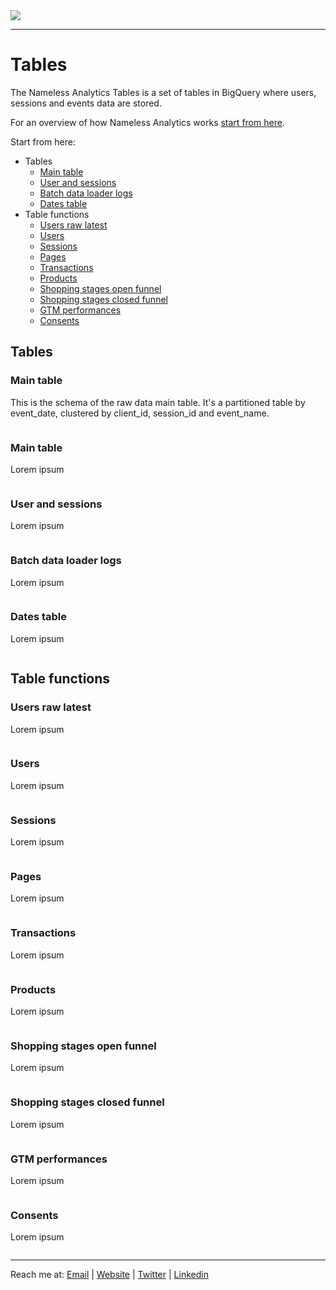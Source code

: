 <picture>
  <source srcset="https://github.com/user-attachments/assets/6af1ff70-3abe-4890-a952-900a18589590" media="(prefers-color-scheme: dark)">
  <img src="https://github.com/user-attachments/assets/9d9a4e42-cd46-452e-9ea8-2c03e0289006">
</picture>

---

# Tables
The Nameless Analytics Tables is a set of tables in BigQuery where users, sessions and events data are stored.

For an overview of how Nameless Analytics works [start from here](https://github.com/tommasomoretti/nameless-analytics/).

Start from here:
- Tables
  - [Main table](#main-table)
  - [User and sessions](#user-and-sessions)
  - [Batch data loader logs](#data-loader-logs)
  - [Dates table](#dates-table)
- Table functions
  - [Users raw latest](#users-raw-latest)
  - [Users](#users)
  - [Sessions](#sessions)
  - [Pages](#pages)
  - [Transactions](#transactions)
  - [Products](#products)
  - [Shopping stages open funnel](#shopping-stages-open-funnel)
  - [Shopping stages closed funnel](#shopping-stages-closed-funnel)
  - [GTM performances](#gtm-performances)
  - [Consents](#consents)



## Tables
### Main table
This is the schema of the raw data main table. It's a partitioned table by event_date, clustered by client_id, session_id and event_name.

```sql
```


### Main table
Lorem ipsum

```sql
```


### User and sessions
Lorem ipsum 

```sql
```


### Batch data loader logs
Lorem ipsum

```sql
```


### Dates table
Lorem ipsum 

```sql
```



## Table functions
### Users raw latest
Lorem ipsum

```sql
```


### Users
Lorem ipsum

```sql
```


### Sessions
Lorem ipsum

```sql
```


### Pages
Lorem ipsum

```sql
```


### Transactions
Lorem ipsum

```sql
```


### Products
Lorem ipsum

```sql
```


### Shopping stages open funnel
Lorem ipsum

```sql
```


### Shopping stages closed funnel
Lorem ipsum

```sql
```


### GTM performances
Lorem ipsum

```sql
```


### Consents
Lorem ipsum

```sql
```


---

Reach me at: [Email](mailto:hello@tommasomoretti.com) | [Website](https://tommasomoretti.com/?utm_source=github.com&utm_medium=referral&utm_campaign=nameless_analytics) | [Twitter](https://twitter.com/tommoretti88) | [Linkedin](https://www.linkedin.com/in/tommasomoretti/)
